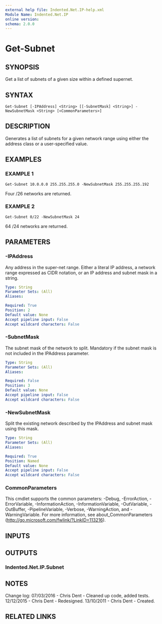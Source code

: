 ```yaml
---
external help file: Indented.Net.IP-help.xml
Module Name: Indented.Net.IP
online version:
schema: 2.0.0
---
```


# Get-Subnet

## SYNOPSIS
Get a list of subnets of a given size within a defined supernet.

## SYNTAX

```
Get-Subnet [-IPAddress] <String> [[-SubnetMask] <String>] -NewSubnetMask <String> [<CommonParameters>]
```

## DESCRIPTION
Generates a list of subnets for a given network range using either the address class or a user-specified value.

## EXAMPLES

### EXAMPLE 1
```
Get-Subnet 10.0.0.0 255.255.255.0 -NewSubnetMask 255.255.255.192
```

Four /26 networks are returned.

### EXAMPLE 2
```
Get-Subnet 0/22 -NewSubnetMask 24
```

64 /24 networks are returned.

## PARAMETERS

### -IPAddress
Any address in the super-net range.
Either a literal IP address, a network range expressed as CIDR notation, or an IP address and subnet mask in a string.

```yaml
Type: String
Parameter Sets: (All)
Aliases:

Required: True
Position: 2
Default value: None
Accept pipeline input: False
Accept wildcard characters: False
```

### -SubnetMask
The subnet mask of the network to split.
Mandatory if the subnet mask is not included in the IPAddress parameter.

```yaml
Type: String
Parameter Sets: (All)
Aliases:

Required: False
Position: 3
Default value: None
Accept pipeline input: False
Accept wildcard characters: False
```

### -NewSubnetMask
Split the existing network described by the IPAddress and subnet mask using this mask.

```yaml
Type: String
Parameter Sets: (All)
Aliases:

Required: True
Position: Named
Default value: None
Accept pipeline input: False
Accept wildcard characters: False
```

### CommonParameters
This cmdlet supports the common parameters: -Debug, -ErrorAction, -ErrorVariable, -InformationAction, -InformationVariable, -OutVariable, -OutBuffer, -PipelineVariable, -Verbose, -WarningAction, and -WarningVariable.
For more information, see about_CommonParameters (http://go.microsoft.com/fwlink/?LinkID=113216).

## INPUTS

## OUTPUTS

### Indented.Net.IP.Subnet
## NOTES
Change log:
    07/03/2016 - Chris Dent - Cleaned up code, added tests.
    12/12/2015 - Chris Dent - Redesigned.
    13/10/2011 - Chris Dent - Created.

## RELATED LINKS
